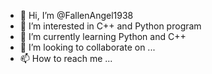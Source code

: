 - 👋 Hi, I’m @FallenAngel1938
- 👀 I’m interested in C++ and Python program
- 🌱 I’m currently learning Python and C++
- 💞️ I’m looking to collaborate on ...
- 📫 How to reach me ...

<!---
FallenAngel1938/FallenAngel1938 is a ✨ special ✨ repository because its `README.md` (this file) appears on your GitHub profile.
You can click the Preview link to take a look at your changes.
--->
